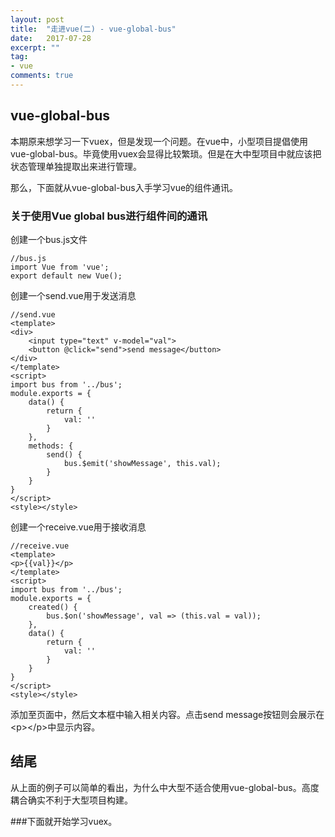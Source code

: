 ```yaml
---
layout: post
title:  "走进vue(二) - vue-global-bus"
date:   2017-07-28
excerpt: ""
tag:
- vue
comments: true
---
```


## vue-global-bus

本期原来想学习一下vuex，但是发现一个问题。在vue中，小型项目提倡使用vue-global-bus。毕竟使用vuex会显得比较繁琐。但是在大中型项目中就应该把状态管理单独提取出来进行管理。

那么，下面就从vue-global-bus入手学习vue的组件通讯。

### 关于使用Vue global bus进行组件间的通讯
创建一个bus.js文件

    //bus.js
    import Vue from 'vue';
    export default new Vue();

创建一个send.vue用于发送消息

    //send.vue
    <template>
    <div>
        <input type="text" v-model="val">
        <button @click="send">send message</button>
    </div>
    </template>
    <script>
    import bus from '../bus';
    module.exports = {
        data() {
            return {
                val: ''
            }
        },
        methods: {
            send() {
                bus.$emit('showMessage', this.val);
            }
        }
    }
    </script>
    <style></style>

创建一个receive.vue用于接收消息

    //receive.vue
    <template>
    <p>{{val}}</p>
    </template>
    <script>
    import bus from '../bus';
    module.exports = {
        created() {
            bus.$on('showMessage', val => (this.val = val));
        },
        data() {
            return {
                val: ''
            }
        }
    }
    </script>
    <style></style>

添加至页面中，然后文本框中输入相关内容。点击send message按钮则会展示在&lt;p&gt;&lt;/p&gt;中显示内容。

## 结尾
从上面的例子可以简单的看出，为什么中大型不适合使用vue-global-bus。高度耦合确实不利于大型项目构建。

###下面就开始学习vuex。

